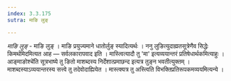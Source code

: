 ```yaml
---
index: 3.3.175
sutra: माङि लुङ्

---
```

_माङि लुङ्_ - माङि लुङ् । माङि प्रयुज्यमाने धातोर्लुङ् स्यादित्यर्थः । ननु लुङित्युदाह्मतसूत्रेणैव सिद्धेः किमर्थमिदमित्यत आह —  सर्वलकारापवाद इति । मास्त्वित्यादौ तु 'मा' इत्यव्ययान्तरं प्रतिषेधार्थकमित्याहुः । आङ्माङोश्चे॑ति सूत्रभाष्ये तु ङितो माशब्दस्य निर्देशात्प्रमाछन्द इत्यत्र तुङ्न भवतीत्युक्तम् । माशब्दस्याऽव्ययान्तरस्य सत्त्वे तु तदेवोदाह्यियेत । मास्त्क्यत्र तु अस्त्विति विभक्तिप्रतिरूपकमव्ययमित्यन्ये । 